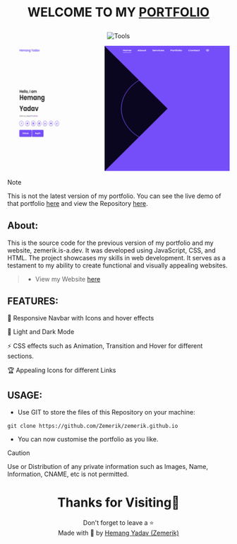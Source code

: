 <h1 align = "center">
  
  WELCOME TO MY [PORTFOLIO](https://zemerik.is-a.dev/)

</h1>

<div align = "center">

![Tools](https://skillicons.dev/icons?i=javascript,css,html,vscode,github&perline=25)

![Screenshot](assests/screenshot.png)

</div>

> [!NOTE]
> This is not the latest version of my portfolio. You can see the live demo of that portfolio [here](https://zemerik.vercel.app) and view the Repository [here](https://github.com/Zemerik/Portfolio-v2).

## About:

This is the source code for the previous version of my portfolio and my website, zemerik.is-a.dev. It was developed using JavaScript, CSS, and HTML. The project showcases my skills in web development. It serves as a testament to my ability to create functional and visually appealing websites.

> - View my Website [here](https://zemerik.is-a.dev)

## FEATURES:

🎩 Responsive Navbar with Icons and hover effects

🤯 Light and Dark Mode

⚡ CSS effects such as Animation, Transition and Hover for different sections. 

🏆 Appealing Icons for different Links

## USAGE:

- Use GIT to store the files of this Repository on your machine:

```
git clone https://github.com/Zemerik/zemerik.github.io
```

- You can now customise the portfolio as you like. 

> [!Caution]
> Use or Distribution of any private information such as Images, Name, Information, CNAME, etc is not permitted. 


<h1 align = "center">
  Thanks for Visiting🙏
</h1>

<p align = "center">
  Don't forget to leave a ⭐
  <br>
  Made with 💖 by <a href = "https://github.com/Zemerik">Hemang Yadav (Zemerik)</a>
</p>
